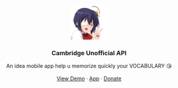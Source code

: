 <a name="readme-top"></a>
<br />

<div align="center">
  <a href="https://github.com/datvn21">
    <img src="logoREADME.png" alt="Logo" width="100" height="90">
  </a>

  <h3 align="center">Cambridge Unofficial API</h3>

  <p align="center">
    An idea mobile app help u memorize quickly your VOCABULARY 😘 
    <br />
    <br />
    <a href="#">View Demo</a>
    ·
    <a href="#">App</a>
    ·
    <a href="#">Donate</a>
  </p>
</div>
